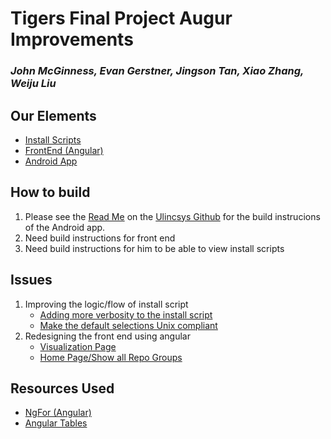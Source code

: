 # Tigers Final Project Augur Improvements
### *John McGinness, Evan Gerstner, Jingson Tan, Xiao Zhang, Weiju Liu*

## Our Elements
- [Install Scripts](https://github.com/JasonJOCKKY/augur-Tiger/tree/master/scripts)
- [FrontEnd (Angular)](https://github.com/JasonJOCKKY/augur-Tiger/tree/master/frontend)
- [Android App](https://github.com/Ulincsys/Augur-View)

## How to build
1. Please see the [Read Me](https://github.com/Ulincsys/Augur-View/blob/master/README.md) on the [Ulincsys Github](https://github.com/Ulincsys/Augur-View) for the build instrucions of the Android app.
2. Need build instructions for front end
3. Need build instructions for him to be able to view install scripts

## Issues
1. Improving the logic/flow of install script
   * [Adding more verbosity to the install script](https://github.com/JasonJOCKKY/augur-Tiger/issues/4)
   * [Make the default selections Unix compliant](https://github.com/JasonJOCKKY/augur-Tiger/issues/5)
2. Redesigning the front end using angular
   * [Visualization Page](https://github.com/JasonJOCKKY/augur-Tiger/issues/3)
   * [Home Page/Show all Repo Groups](https://github.com/JasonJOCKKY/augur-Tiger/issues/9)
  
## Resources Used
- [NgFor (Angular)](https://angular.io/api/common/NgForOf)
- [Angular Tables](https://material.angular.io/components/table/overview)
 
  
